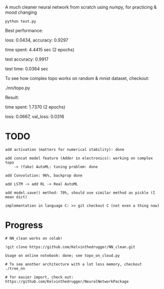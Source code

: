 A much cleaner neural network from scratch using numpy, for practicing & mood changing

    python test.py

Best performance: 

 loss: 0.0434, accuracy: 0.9297

 time spent: 4.4415 sec (2 epochs)

 test accuracy: 0.9917

 test time: 0.0364 sec


To see how complex topo works on random & mnist dataset, checkout:

   ./nn/topo.py 

Result:

 time spent: 1.7370 (2 epochs)

 loss: 0.0667, val_loss: 0.0316


# TODO

    add activation (matters for numerical stability): done

    add concat model feature (Adder in electronics): working on complex topo
        -> (fake) AutoML: tuning problem: done

    add Convolution: 96%, backprop done

    add LSTM -> add RL -> Real AutoML

    add model.save() method: 70%, should use similar method as pickle (I mean dict)

    implementation in language C: >> git checkout C (not even a thing now)

# Progress

    # NN_clean works on colab!

    !git clone https://github.com/Kelvinthedrugger/NN_clean.git

    Usage on online notebook: done; see topo_on_cloud.py

    # To see another architecture with a lot less memory, checkout ./tree_nn

    # for easier import, check out: https://github.com/Kelvinthedrugger/NeuralNetworkPackage 


